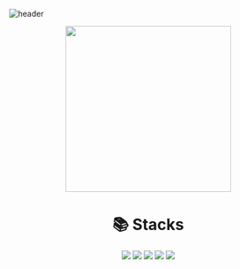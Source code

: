![header](https://capsule-render.vercel.app/api?type=wave&color=FFFACD&height=300&section=header&text=R1mmm&fontSize=75&fontColor=878787)

<div align="center">
<img src="https://user-images.githubusercontent.com/87795291/192449662-edaf8007-11ec-47a6-b9c0-14934d7108ad.png" height="300"/>
</div>

<h1 align="center">📚 Stacks</h1>


<div align="center">
  <img src="https://img.shields.io/badge/Python-3776AB?style=for-the-badge&logo=Python&logoColor=white">
  <img src="https://img.shields.io/badge/Javascript-F7DF1E?style=for-the-badge&logo=Javascript&logoColor=white">
  <img src="https://img.shields.io/badge/HTML-E34F26?style=for-the-badge&logo=HTML5&logoColor=white">
  <img src="https://img.shields.io/badge/CSS3-1572B6?style=for-the-badge&logo=CSS3&logoColor=white">
  <img src="https://img.shields.io/badge/React-61DAFB?style=for-the-badge&logo=React&logoColor=white">
</div>
